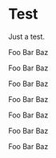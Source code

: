 # Test
Just a test.

Foo
Bar
Baz

Foo
Bar
Baz

Foo
Bar
Baz

Foo
Bar
Baz

Foo
Bar
Baz

Foo
Bar
Baz

Foo
Bar
Baz
